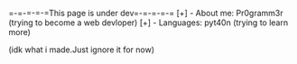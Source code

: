 
=-=-=-=-=This page is under dev=-=-=-=-=
[+] - About me: Pr0gramm3r (trying to become a web devloper)
[+] - Languages: pyt40n (trying to learn more)


(idk what i made.Just ignore it for now)
